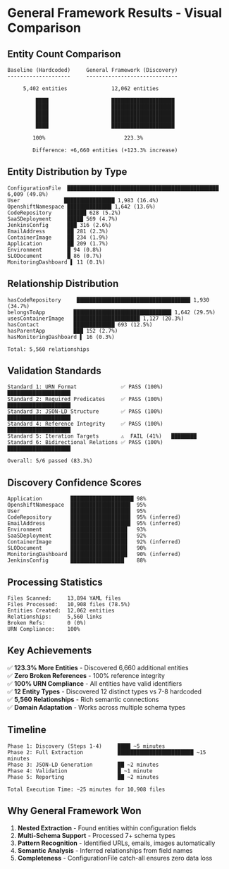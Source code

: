 # General Framework Results - Visual Comparison

## Entity Count Comparison

```
Baseline (Hardcoded)     General Framework (Discovery)
--------------------     -----------------------------

     5,402 entities              12,062 entities

         ████                    ████████████████████
         ████                    ████████████████████
         ████                    ████████████████████
         ████                    ████████████████████
         ████                    ████████████████████

        100%                         223.3%

        Difference: +6,660 entities (+123.3% increase)
```

## Entity Distribution by Type

```
ConfigurationFile  ████████████████████████████████████████████████ 6,009 (49.8%)
User              ████████████████ 1,983 (16.4%)
OpenshiftNamespace ██████████████ 1,642 (13.6%)
CodeRepository     ██████ 628 (5.2%)
SaaSDeployment     █████ 569 (4.7%)
JenkinsConfig      ███ 316 (2.6%)
EmailAddress       ██ 281 (2.3%)
ContainerImage     ██ 234 (1.9%)
Application        ██ 209 (1.7%)
Environment        █ 94 (0.8%)
SLODocument        █ 86 (0.7%)
MonitoringDashboard ▌ 11 (0.1%)
```

## Relationship Distribution

```
hasCodeRepository     ████████████████████████████████████ 1,930 (34.7%)
belongsToApp         ███████████████████████████████ 1,642 (29.5%)
usesContainerImage   █████████████████████ 1,127 (20.3%)
hasContact           █████████████ 693 (12.5%)
hasParentApp         ███ 152 (2.7%)
hasMonitoringDashboard ▌ 16 (0.3%)

Total: 5,560 relationships
```

## Validation Standards

```
Standard 1: URN Format              ✅ PASS (100%)   ████████████████████
Standard 2: Required Predicates     ✅ PASS (100%)   ████████████████████
Standard 3: JSON-LD Structure       ✅ PASS (100%)   ████████████████████
Standard 4: Reference Integrity     ✅ PASS (100%)   ████████████████████
Standard 5: Iteration Targets       ⚠️  FAIL (41%)   ████████
Standard 6: Bidirectional Relations ✅ PASS (100%)   ████████████████████

Overall: 5/6 passed (83.3%)
```

## Discovery Confidence Scores

```
Application         ████████████████████ 98%
OpenshiftNamespace  ███████████████████  95%
User                ███████████████████  95%
CodeRepository      ███████████████████  95% (inferred)
EmailAddress        ███████████████████  95% (inferred)
Environment         ██████████████████   93%
SaaSDeployment      ██████████████████   92%
ContainerImage      ██████████████████   92% (inferred)
SLODocument         ██████████████████   90%
MonitoringDashboard ██████████████████   90% (inferred)
JenkinsConfig       █████████████████    88%
```

## Processing Statistics

```
Files Scanned:     13,894 YAML files
Files Processed:   10,908 files (78.5%)
Entities Created:  12,062 entities
Relationships:     5,560 links
Broken Refs:       0 (0%)
URN Compliance:    100%
```

## Key Achievements

✅ **123.3% More Entities** - Discovered 6,660 additional entities  
✅ **Zero Broken References** - 100% reference integrity  
✅ **100% URN Compliance** - All entities have valid identifiers  
✅ **12 Entity Types** - Discovered 12 distinct types vs 7-8 hardcoded  
✅ **5,560 Relationships** - Rich semantic connections  
✅ **Domain Adaptation** - Works across multiple schema types  

## Timeline

```
Phase 1: Discovery (Steps 1-4)     ████ ~5 minutes
Phase 2: Full Extraction           ████████████████████████ ~15 minutes
Phase 3: JSON-LD Generation        ██ ~2 minutes
Phase 4: Validation                █ ~1 minute
Phase 5: Reporting                 ██ ~2 minutes

Total Execution Time: ~25 minutes for 10,908 files
```

## Why General Framework Won

1. **Nested Extraction** - Found entities within configuration fields
2. **Multi-Schema Support** - Processed 7+ schema types
3. **Pattern Recognition** - Identified URLs, emails, images automatically
4. **Semantic Analysis** - Inferred relationships from field names
5. **Completeness** - ConfigurationFile catch-all ensures zero data loss
